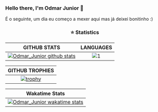 ### Hello there, I'm Odmar Junior 👋

É o seguinte, um dia eu começo a mexer aqui mas já deixei bonitinho :)

<!--
**OddJr/OddJr** is a ✨ _special_ ✨ repository because its `README.md` (this file) appears on your GitHub profile.

Here are some ideas to get you started:

- 🔭 I’m currently working on ...
- 🌱 I’m currently learning ...
- 👯 I’m looking to collaborate on ...
- 🤔 I’m looking for help with ...
- 💬 Ask me about ...
- 📫 How to reach me: ...
- 😄 Pronouns: ...
- ⚡ Fun fact: ...
-->
<h3 align="center">⭐  Statistics</h3>

|GITHUB STATS|LANGUAGES|
|:---:|:---:|
|[![Odmar_Junior github stats](https://github-readme-stats.vercel.app/api?username=OddJr&theme=midnight-purple&show_icons=true&count_private=true)](https://github.com/anuraghazra/github-readme-stats)|![1](https://github-readme-stats.vercel.app/api/top-langs/?username=OddJr&theme=midnight-purple&layout=compact&langs_count=8)

|GITHUB TROPHIES|
|:---:|
|[![trophy](https://github-profile-trophy.vercel.app/?username=OddJr&theme=darkhub&row=1&column=7)](https://github.com/ryo-ma/github-profile-trophy)|

|Wakatime Stats|
|:---:|
|[![Odmar_Junior wakatime stats](https://github-readme-stats.vercel.app/api/wakatime?username=OddJr&layout=compact)](https://github.com/anuraghazra/github-readme-stats)|
